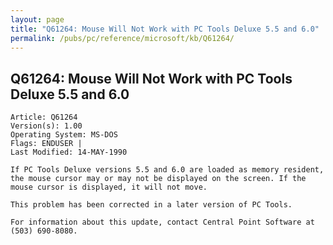 ```yaml
---
layout: page
title: "Q61264: Mouse Will Not Work with PC Tools Deluxe 5.5 and 6.0"
permalink: /pubs/pc/reference/microsoft/kb/Q61264/
---
```


## Q61264: Mouse Will Not Work with PC Tools Deluxe 5.5 and 6.0

	Article: Q61264
	Version(s): 1.00
	Operating System: MS-DOS
	Flags: ENDUSER |
	Last Modified: 14-MAY-1990
	
	If PC Tools Deluxe versions 5.5 and 6.0 are loaded as memory resident,
	the mouse cursor may or may not be displayed on the screen. If the
	mouse cursor is displayed, it will not move.
	
	This problem has been corrected in a later version of PC Tools.
	
	For information about this update, contact Central Point Software at
	(503) 690-8080.
